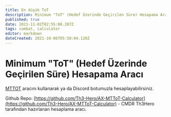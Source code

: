 ```yaml
---
title: En düşük ToT
description: Minimum "ToT" (Hedef Üzerinde Geçirilen Süre) Hesapama Aracı.
published: true
date: 2021-11-02T02:55:08.287Z
tags: combat, calculator
editor: markdown
dateCreated: 2021-10-06T05:50:04.120Z
---
```


# Minimum "ToT" (Hedef Üzerinde Geçirilen Süre) Hesapama Aracı

[MTTOT](https://th3-hero.github.io/AX-MTToT-Calculator/) aracını kullanarak ya da Discord botumuzla hesaplayabilirsiniz.

Github Repo: [https://github.com/Th3-Hero/AX-MTToT-Calculator](https://github.com/Th3-Hero/AX-MTToT-Calculator) - CMDR Th3Hero tarafından hazırlanan hesaplama aracı.
